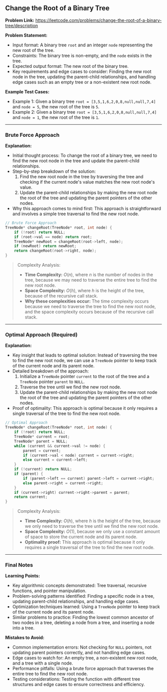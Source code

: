 ## Change the Root of a Binary Tree

**Problem Link:** https://leetcode.com/problems/change-the-root-of-a-binary-tree/description

**Problem Statement:**
- Input format: A binary tree `root` and an integer `node` representing the new root of the tree.
- Constraints: The binary tree is non-empty, and the `node` exists in the tree.
- Expected output format: The new root of the binary tree.
- Key requirements and edge cases to consider: Finding the new root node in the tree, updating the parent-child relationships, and handling edge cases such as an empty tree or a non-existent new root node.

**Example Test Cases:**
- Example 1: Given a binary tree `root = [3,5,1,6,2,0,8,null,null,7,4]` and `node = 5`, the new root of the tree is `5`.
- Example 2: Given a binary tree `root = [3,5,1,6,2,0,8,null,null,7,4]` and `node = 1`, the new root of the tree is `1`.

---

### Brute Force Approach

**Explanation:**
- Initial thought process: To change the root of a binary tree, we need to find the new root node in the tree and update the parent-child relationships.
- Step-by-step breakdown of the solution:
  1. Find the new root node in the tree by traversing the tree and checking if the current node's value matches the new root node's value.
  2. Update the parent-child relationships by making the new root node the root of the tree and updating the parent pointers of the other nodes.
- Why this approach comes to mind first: This approach is straightforward and involves a simple tree traversal to find the new root node.

```cpp
// Brute Force Approach
TreeNode* changeRoot(TreeNode* root, int node) {
    if (!root) return NULL;
    if (root->val == node) return root;
    TreeNode* newRoot = changeRoot(root->left, node);
    if (newRoot) return newRoot;
    return changeRoot(root->right, node);
}
```

> Complexity Analysis:
> - **Time Complexity:** $O(n)$, where $n$ is the number of nodes in the tree, because we may need to traverse the entire tree to find the new root node.
> - **Space Complexity:** $O(h)$, where $h$ is the height of the tree, because of the recursive call stack.
> - **Why these complexities occur:** The time complexity occurs because we need to traverse the tree to find the new root node, and the space complexity occurs because of the recursive call stack.

---

### Optimal Approach (Required)

**Explanation:**
- Key insight that leads to optimal solution: Instead of traversing the tree to find the new root node, we can use a `TreeNode` pointer to keep track of the current node and its parent node.
- Detailed breakdown of the approach:
  1. Initialize a `TreeNode` pointer `current` to the root of the tree and a `TreeNode` pointer `parent` to `NULL`.
  2. Traverse the tree until we find the new root node.
  3. Update the parent-child relationships by making the new root node the root of the tree and updating the parent pointers of the other nodes.
- Proof of optimality: This approach is optimal because it only requires a single traversal of the tree to find the new root node.

```cpp
// Optimal Approach
TreeNode* changeRoot(TreeNode* root, int node) {
    if (!root) return NULL;
    TreeNode* current = root;
    TreeNode* parent = NULL;
    while (current && current->val != node) {
        parent = current;
        if (current->val < node) current = current->right;
        else current = current->left;
    }
    if (!current) return NULL;
    if (parent) {
        if (parent->left == current) parent->left = current->right;
        else parent->right = current->right;
    }
    if (current->right) current->right->parent = parent;
    return current;
}
```

> Complexity Analysis:
> - **Time Complexity:** $O(h)$, where $h$ is the height of the tree, because we only need to traverse the tree until we find the new root node.
> - **Space Complexity:** $O(1)$, because we only use a constant amount of space to store the current node and its parent node.
> - **Optimality proof:** This approach is optimal because it only requires a single traversal of the tree to find the new root node.

---

### Final Notes

**Learning Points:**
- Key algorithmic concepts demonstrated: Tree traversal, recursive functions, and pointer manipulation.
- Problem-solving patterns identified: Finding a specific node in a tree, updating parent-child relationships, and handling edge cases.
- Optimization techniques learned: Using a `TreeNode` pointer to keep track of the current node and its parent node.
- Similar problems to practice: Finding the lowest common ancestor of two nodes in a tree, deleting a node from a tree, and inserting a node into a tree.

**Mistakes to Avoid:**
- Common implementation errors: Not checking for `NULL` pointers, not updating parent pointers correctly, and not handling edge cases.
- Edge cases to watch for: An empty tree, a non-existent new root node, and a tree with a single node.
- Performance pitfalls: Using a brute force approach that traverses the entire tree to find the new root node.
- Testing considerations: Testing the function with different tree structures and edge cases to ensure correctness and efficiency.